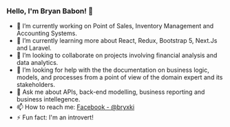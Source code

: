 ### Hello, I'm Bryan Babon! 👋

- 🔭 I’m currently working on Point of Sales, Inventory Management and Accounting Systems.
- 🌱 I’m currently learning more about React, Redux, Bootstrap 5, Next.Js and Laravel.
- 👯 I’m looking to collaborate on projects involving financial analysis and data analytics.
- 🤔 I’m looking for help with the the documentation on business logic, models, and processes from a point of view of the domain expert and its stakeholders.
- 💬 Ask me about APIs, back-end modelling, business reporting and business intellegence.
- 📫 How to reach me: [Facebook - @bryxki](https://www.facebook.com/bryxki/)
- ⚡ Fun fact: I'm an introvert!

